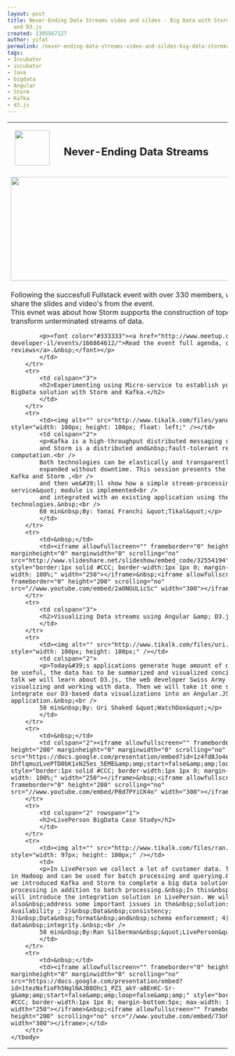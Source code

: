```yaml
---
layout: post
title: Never-Ending Data Streams video and sildes - Big Data with Storm,Kafka,Angular
  and D3.js
created: 1395567127
author: yifat
permalink: /never-ending-data-streams-video-and-sildes-big-data-stormkafkaangular-and-d3js
tags:
- Incubator
- incubator
- Java
- bigdata
- Angular
- Storm
- Kafka
- d3.js
---
```

<table border="0" cellpadding="2" cellspacing="2" style="width: 100%;">
	<tbody>
		<tr>
			<td style="width: 105px;">
			<p>&nbsp;&nbsp;<img alt="" src="http://www.tikalk.com/files/fullstack-logo.png" style="line-height: 1.6em; width: 80px; height: 80px;" /></p>
			</td>
			<td colspan="2">
			<h2>Never-Ending Data Streams</h2>
			</td>
		</tr>
		<tr>
			<td colspan="3"><img alt="" src="http://www.tikalk.com/files/fs-event2.png" style="height: 237px; width: 600px;" /></td>
		</tr>
		<tr>
			<td colspan="3">
			<p>Following the succesfull Fullstack event with over 330 members, we are happy to share the slides and video&#39;s from the event.<br />
			This evnet was about how Storm supports the construction of topologies that transform unterminated streams of data.</p>

			<p><font color="#333333"><a href="http://www.meetup.com/full-stack-developer-il/events/166864612/">Read the event full agenda, comments, and reviews</a>.&nbsp;</font></p>
			</td>
		</tr>
		<tr>
			<td colspan="3">
			<h2>Experimenting using Micro-service to establish your Realtime BigData solution with Storm and Kafka.</h2>
			</td>
		</tr>
		<tr>
			<td><img alt="" src="http://www.tikalk.com/files/yanai.png" style="width: 100px; height: 100px; float: left;" /></td>
			<td colspan="2">
			<p>Kafka is a high-throughput distributed messaging system,<br />
			and Storm is a distributed and&nbsp;fault-tolerant real-time computation.<br />
			Both technologies can be elastically and transparently<br />
			expanded without downtime. This session presents the main concepts of Kafka and Storm ,<br />
			and then we&#39;ll show how a simple stream-processing &quot;micro-service&quot; module is implemented<br />
			and integrated with an existing application using these two technologies.&nbsp;<br />
			60 min&nbsp;By: Yanai Franchi &quot;Tikal&quot;</p>
			</td>
		</tr>
		<tr>
			<td>&nbsp;</td>
			<td><iframe allowfullscreen="" frameborder="0" height="200" marginheight="0" marginwidth="0" scrolling="no" src="http://www.slideshare.net/slideshow/embed_code/32554194" style="border:1px solid #CCC; border-width:1px 1px 0; margin-bottom:5px; max-width: 100%;" width="250"></iframe>&nbsp;<iframe allowfullscreen="" frameborder="0" height="200" scrolling="no" src="//www.youtube.com/embed/2aONGULicSc" width="300"></iframe></td>
		</tr>
		<tr>
			<td colspan="3">
			<h2>Visualizing Data streams using Angular &amp; D3.js&nbsp;</h2>
			</td>
		</tr>
		<tr>
			<td><img alt="" src="http://www.tikalk.com/files/uri.png" style="width: 100px; height: 100px;" /></td>
			<td colspan="2">
			<p>Today&#39;s applications generate huge amount of data. In order to be useful, the data has to be summarized and visualized concisely. In this talk we will learn about D3.js, the web developer Swiss Army Knife for visualizing and working with data. Then we will take it one step further, and integrate our D3-based data visualizations into an Angular.JS application.&nbsp;<br />
			50 min&nbsp;By: Uri Shaked &quot;WatchDox&quot;</p>
			</td>
		</tr>
		<tr>
			<td>&nbsp;</td>
			<td colspan="2"><iframe allowfullscreen="" frameborder="0" height="200" marginheight="0" marginwidth="0" scrolling="no" src="https://docs.google.com/presentation/embed?id=1z4fd8Jo4e001L-DhflqmuzLvePTD0bK1xN25es_5EME&amp;amp;start=false&amp;amp;loop=false&amp;amp;" style="border:1px solid #CCC; border-width:1px 1px 0; margin-bottom:5px; max-width: 100%;" width="250"></iframe>&nbsp;<iframe allowfullscreen="" frameborder="0" height="200" scrolling="no" src="//www.youtube.com/embed/P8d7PYiCK4o" width="300"></iframe></td>
		</tr>
		<tr>
			<td colspan="2" rowspan="1">
			<h2>LivePerson BigData Case Study</h2>
			</td>
		</tr>
		<tr>
			<td><img alt="" src="http://www.tikalk.com/files/ran.png" style="width: 97px; height: 100px;" /></td>
			<td>
			<p>In LivePerson we collect a lot of customer data. The data is stored in Hadoop and can be used for batch processing and querying.&nbsp;Last year, we introduced Kafka and Storm to complete a big data solution for Real-time processing in addition to batch processing.&nbsp;In this&nbsp;lecture&nbsp;we will introduce the integration solution in LivePerson. We will also&nbsp;address some important issues in the&nbsp;solution: 1)&nbsp;High Availability ; 2)&nbsp;Data&nbsp;consistency; 3)&nbsp;Data&nbsp;format&nbsp;and&nbsp;schema enforcement; 4) Auditing data&nbsp;integrity.&nbsp;<br />
			50 min&nbsp;By:Ran Silberman&nbsp;&quot;LivePerson&quot;</p>
			</td>
		</tr>
		<tr>
			<td>&nbsp;</td>
			<td><iframe allowfullscreen="" frameborder="0" height="200" marginheight="0" marginwidth="0" scrolling="no" src="https://docs.google.com/presentation/embed?id=1tezNsfioFh5NglNAJB8Ohc1_PZ1_akY-a8EnKC-Sr-g&amp;amp;start=false&amp;amp;loop=false&amp;amp;" style="border:1px solid #CCC; border-width:1px 1px 0; margin-bottom:5px; max-width: 100%;" width="250"></iframe>​&nbsp;<iframe allowfullscreen="" frameborder="0" height="200" scrolling="no" src="//www.youtube.com/embed/73ohN6K9uh8" width="300"></iframe>;</td>
		</tr>
	</tbody>
</table>

